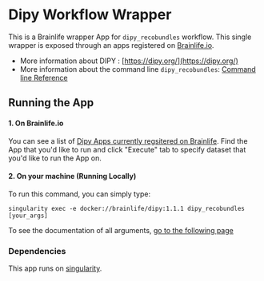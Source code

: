 # Dipy Workflow Wrapper

This is a Brainlife wrapper App for `dipy_recobundles` workflow. This single wrapper is exposed through an apps registered on [Brainlife.io](https://brainlife.io).

- More information about DIPY : [https://dipy.org/](https://dipy.org/)
- More information about the command line `dipy_recobundles`: [Command line Reference](https://dipy.org/documentation/latest/reference_cmd/dipy_recobundles/)

## Running the App

#### 1. On Brainlife.io

You can see a list of [Dipy Apps currently regsitered on Brainlife](https://brainlife.io/apps#dipy). Find the App that you'd like to run and click "Execute" tab to specify dataset that you'd like to run the App on.

#### 2. On  your machine (Running Locally)

To run this command, you can simply type:

`singularity exec -e docker://brainlife/dipy:1.1.1 dipy_recobundles [your_args]`

To see the documentation of all arguments, [go to the following page](https://dipy.org/documentation/1.1.1./reference_cmd/dipy_recobundles/)

### Dependencies

This app runs on [singularity](https://www.sylabs.io/singularity/).
